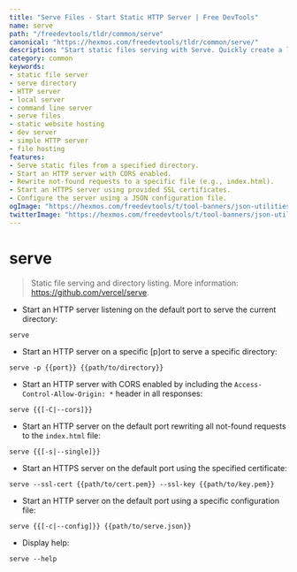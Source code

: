 ```yaml
---
title: "Serve Files - Start Static HTTP Server | Free DevTools"
name: serve
path: "/freedevtools/tldr/common/serve"
canonical: "https://hexmos.com/freedevtools/tldr/common/serve/"
description: "Start static files serving with Serve. Quickly create a local HTTP server for development and testing. Free online tool, no registration required."
category: common
keywords:
- static file server
- serve directory
- HTTP server
- local server
- command line server
- serve files
- static website hosting
- dev server
- simple HTTP server
- file hosting
features:
- Serve static files from a specified directory.
- Start an HTTP server with CORS enabled.
- Rewrite not-found requests to a specific file (e.g., index.html).
- Start an HTTPS server using provided SSL certificates.
- Configure the server using a JSON configuration file.
ogImage: "https://hexmos.com/freedevtools/t/tool-banners/json-utilities-banner.png"
twitterImage: "https://hexmos.com/freedevtools/t/tool-banners/json-utilities-banner.png"
---
```


# serve

> Static file serving and directory listing.
> More information: <https://github.com/vercel/serve>.

- Start an HTTP server listening on the default port to serve the current directory:

`serve`

- Start an HTTP server on a specific [p]ort to serve a specific directory:

`serve -p {{port}} {{path/to/directory}}`

- Start an HTTP server with CORS enabled by including the `Access-Control-Allow-Origin: *` header in all responses:

`serve {{[-C|--cors]}}`

- Start an HTTP server on the default port rewriting all not-found requests to the `index.html` file:

`serve {{[-s|--single]}}`

- Start an HTTPS server on the default port using the specified certificate:

`serve --ssl-cert {{path/to/cert.pem}} --ssl-key {{path/to/key.pem}}`

- Start an HTTP server on the default port using a specific configuration file:

`serve {{[-c|--config]}} {{path/to/serve.json}}`

- Display help:

`serve --help`
